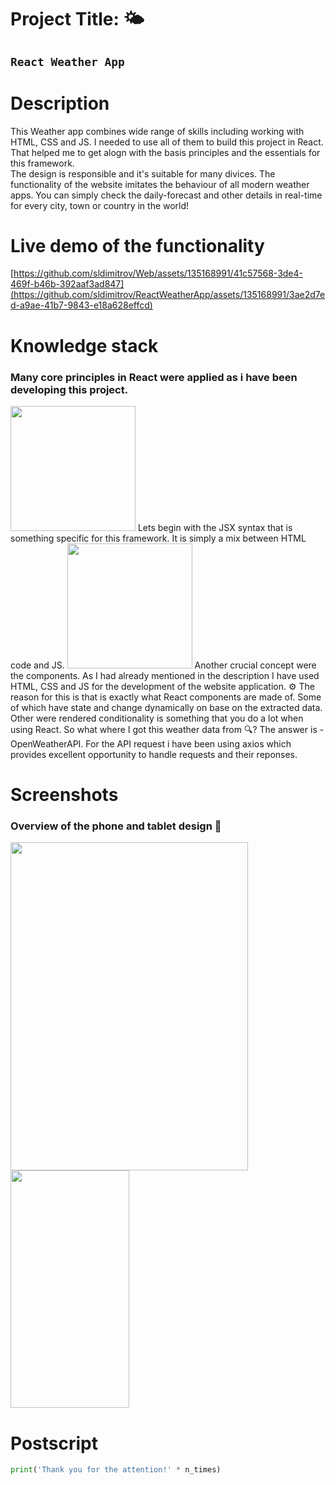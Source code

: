 # Project Title: 🌤️
## `React Weather App`

# Description #
This Weather app combines wide range of skills including working with HTML, CSS and JS. I needed to use all of them to build this project in React. That helped me to get alogn with the basis principles and the essentials for this framework.<br>
The design is responsible and it's suitable for many divices. The functionality of the website imitates the behaviour of all modern weather apps. You can simply check the daily-forecast and other details in real-time for every city, town or country in the world! 

# Live demo of the functionality #
[https://github.com/sldimitrov/Web/assets/135168991/41c57568-3de4-469f-b46b-392aaf3ad847](https://github.com/sldimitrov/ReactWeatherApp/assets/135168991/3ae2d7ed-a9ae-41b7-9843-e18a628effcd)

# Knowledge stack #
 ### Many core principles in React were applied as i have been developing this project.
<img src="https://github.com/sldimitrov/ReactWeatherApp/assets/135168991/7b864aeb-9cf4-49a4-905e-ec10290f2932" width="200" height="200" />
 Lets begin with the JSX syntax that is something specific for this framework. It is simply a mix between HTML code and JS. 
 <img src="https://github.com/sldimitrov/ReactWeatherApp/assets/135168991/45879b38-fc52-4411-9b7b-f12f68a74f5e" width="200" height="200" />
 Another crucial concept were the components. As I had already mentioned in the description I have used HTML, CSS and JS for the development of the website application. ⚙️
 The reason for this is that is exactly what React components are made of.
Some of which have state and change dynamically on base on the extracted data. Other were rendered conditionality is something that you do a lot when using React. So what where I got this weather data from 🔍? The answer is - OpenWeatherAPI. For the API request i have been using axios which provides excellent opportunity to handle requests and their reponses. 

# Screenshots #
### Overview of the phone and tablet design 🎨
<img src="https://github.com/sldimitrov/Web/assets/135168991/8f616d41-3f13-4cee-96e3-87a258682fb2" width="380" height="525"/>
<img src="https://github.com/sldimitrov/Web/assets/135168991/d6b6d2e9-a095-4411-b551-91db94212ba5" width="190" height="380" />

# Postscript #
```python 
print('Thank you for the attention!' * n_times)
```
